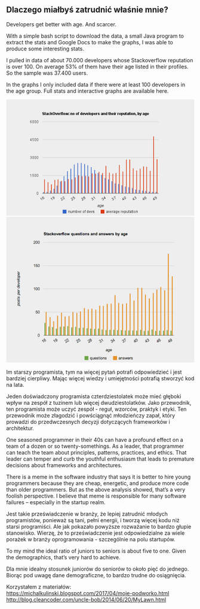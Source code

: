 ## Dlaczego miałbyś zatrudnić właśnie mnie?

  Developers get better with age. And scarcer. 



With a simple bash script to download the data, a small Java program to extract the stats and Google Docs to make the graphs, I was able to produce some interesting stats.

I pulled in data of about 70.000 developers whose Stackoverflow reputation is over 100. On average 53% of them have their age listed in their profiles. So the sample was 37.400 users.

In the graphs I only included data if there were at least 100 developers in the age group. Full stats and interactive graphs are available here.

![reputation](img/programmer-age.png)
![qa](img/questions-age.png)



Im starszy programista, tym na więcej pytań potrafi odpowiedzieć i jest bardziej cierpliwy.
Mając więcej wiedzy i umiejętności potrafią stworzyć kod na lata.

Jeden doświadczony programista czterdziestolatek może mieć głęboki wpływ na zespół z tuzinem lub więcej dwudziestolatków. Jako przewodnik, ten programista może uczyć zespół - reguł, wzorców, praktyk i etyki. Ten przewodnik może złagodzić i powściągnąć młodzieńczy zapał, który prowadzi do przedwczesnych decyzji dotyczących frameworków i architektur.

One seasoned programmer in their 40s can have a profound effect on a team of a dozen or so twenty-somethings. As a leader, that programmer can teach the team about principles, patterns, practices, and ethics. That leader can temper and curb the youthful enthusiasm that leads to premature decisions about frameworks and architectures.

There is a meme in the software industry that says it is better to hire young programmers because they are cheap, energetic, and produce more code than older programmers. But as the above analysis showed, that’s a very foolish perspective. I believe that meme is responsible for many software failures – especially in the startup realm.


Jest takie przeświadczenie w branży, że lepiej zatrudnić młodych programistów, ponieważ są tani, pełni energii, i tworzą więcej kodu niż starsi programiści. Ale jak pokazało powyższe rozważanie to bardzo głupie stanowisko. Wierzę, że to przeświadczenie jest odpowiedzialne za wiele porażek w branży oprogramowania - szczególnie na polu startupów.


To my mind the ideal ratio of juniors to seniors is about five to one. Given the demographics, that’s very hard to achieve.

Dla mnie idealny stosunek juniorów do seniorów to około pięć do jednego.  Biorąc pod uwagę dane demograficzne, to bardzo trudne do osiągnięcia.



Korzystałem z materiałów:
https://michalkulinski.blogspot.com/2017/04/moje-podworko.html
http://blog.cleancoder.com/uncle-bob/2014/06/20/MyLawn.html
